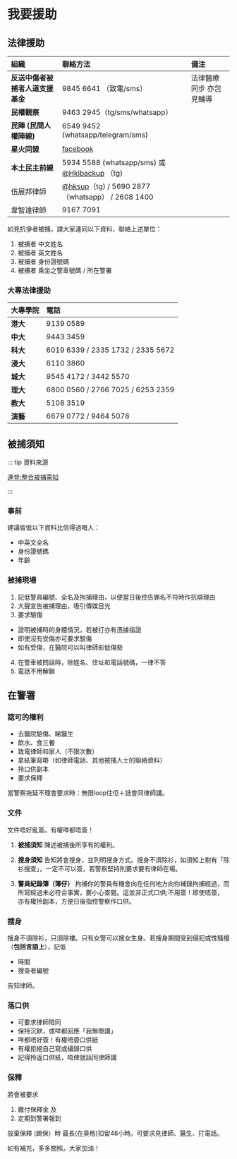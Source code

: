 # 我要援助

## 法律援助

| 組織                             | 聯絡方法                                                              | 備注                    |
|:-------------------------------|:----------------------------------------------------------------------|:------------------------|
| **反送中傷者被捕者人道支援基金** | 9845 6641 （致電/sms）                                                  | 法律醫療同步 亦包見輔導 |
| **民權觀察**                     | 9463 2945（tg/sms/whatsapp）                                            |                         |
| **民陣 (民間人權陣線)**          | 6549 9452 (whatsapp/telegram/sms)                                     |                         |
| **星火同盟**                     | [facebook](https://www.facebook.com/sparkalliancehk/)                 |                         |
| **本土民主前線**                 | 5934 5588 (whatsapp/sms) 或 [@Hkibackup](https://t.me/hkibackup) （tg) |                         |
| 伍展邦律師 | [@hksup](https://t.me/hksup)（tg) / 5690 2877（whatsapp） / 2608 1400 | |
| 韋智達律師 | 9167 7091 | |

如見抗爭者被捕，請大家連同以下資料，聯絡上述單位：
1. 被捕者 中文姓名
2. 被捕者 英文姓名
3. 被捕者 身份證號碼
4. 被捕者 乘坐之警車號碼 / 所在警署

### 大專法律援助

| 大專學院 | 電話 |
|:-------|:---|
| **港大** | 9139 0589 |
| **中大** | 9443 3459 |
| **科大** | 6019 6339 / 2335 1732 / 2335 5672 |
| **浸大** | 6110 3860 |
| **城大** | 9545 4172 / 3442 5570 |
| **理大** | 6800 0560 / 2766 7025 / 6253 2359 |
| **教大** | 5108 3519 |
| **演藝** | 6679 0772 / 9464 5078 |

## 被捕須知

::: tip 資料來源

[連登:整合被捕需知](https://lihkg.com/thread/1200715/page/1)

:::

### 事前

建議留低以下資料比信得過嘅人：

* 中英文全名
* 身份證號碼
* 年齡

### 被捕現場
1. 記低警員編號、全名及拘捕理由，以便當日後控告罪名不符時作抗辯理由
2. 大聲宣告被捕理由，吸引傳媒目光
3. 要求驗傷
  * 證明被捕時的身體情況，若被打亦有憑據指證
  * 即使沒有受傷亦可要求驗傷
  * 如有受傷，在醫院可以叫律師影低傷勢
4. 在警車被問話時，除姓名、住址和電話號碼，一律不答
5. 電話不用解鎖

## 在警署

### 認可的權利

* 去醫院驗傷、睇醫生 
* 飲水、食三餐
* 致電律師和家人（不限次數）
* 拿紙筆寫嘢（如律師電話、其他被捕人士的聯絡資料）
* 拎口供副本
* 要求保釋

當警察拖延不理會要求時：無限loop住佢＋話會同律師講。

### 文件

文件唔好亂簽。有權咩都唔簽！

1. **被捕須知** 陳述被捕後所享有的權利。

2. **搜身須知** 告知將會搜身，並列明搜身方式。搜身不須除衫，如須知上剔有「除衫搜查」，一定不可以簽，若警察堅持則要求要有律師在場。

3. **警員紀錄簿（簿仔）**  拘捕你的警員有機會向在任何地方向你補錄拘捕經過，而所寫經過未必符合事實，要小心查閱。這並非正式口供;不用簽！即使唔簽，亦有權拎副本，方便日後指控警察作口供。

### 搜身

搜身不須除衫，只須除褸。只有女警可以搜女生身。若搜身期間受到侵犯或性騷擾（**包括言語上**），記低

* 時間
* 搜查者編號

告知律師。

### 落口供

* 可要求律師陪同
* 保持沉默，或咩都回應「我無嘢講」
* 咩都唔好簽！有權唔簽口供紙
* 有權拒絕自己寫或攝錄口供
* 記得拎返口供紙，唔俾就話同律師講

### 保釋

將會被要求

1. 繳付保釋金 及
2. 定期到警署報到

放棄保釋 (踢保）時 最長(在臭格)扣留48小時。可要求見律師、醫生、打電話。

如有補充，多多關照。大家加油！